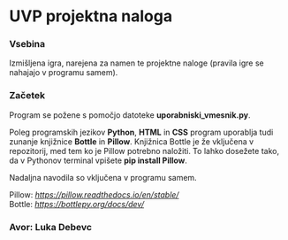 # UVP projektna naloga

### Vsebina

Izmišljena igra, narejena za namen te projektne naloge (pravila igre se nahajajo v programu samem).

### Začetek

Program se požene s pomočjo datoteke **uporabniski_vmesnik.py**.

Poleg programskih jezikov **Python**, **HTML** in **CSS** program uporablja tudi zunanje knjižnice **Bottle** in **Pillow**.
Knjižnica Bottle je že vključena v repozitorij, med tem ko je Pillow potrebno naložiti. To lahko dosežete tako, da v Pythonov terminal vpišete **pip install Pillow**.

Nadaljna navodila so vključena v programu samem.

Pillow: *https://pillow.readthedocs.io/en/stable/* <br>
Bottle: *https://bottlepy.org/docs/dev/*


### Avor: Luka Debevc
